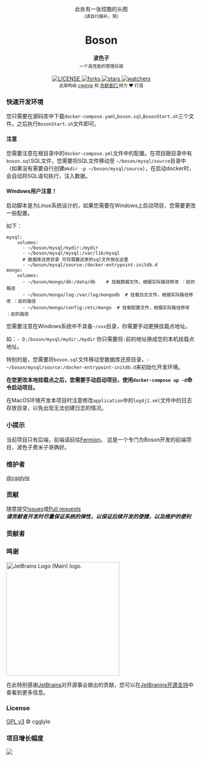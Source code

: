 <div align='center'>
     此处有一张炫酷的头图
     <br/>
     <sub> (请自行脑补，笑) </sub>
</div>
<h1 align='center'> Boson </h1>

<div align="center">
  <strong>波色子</strong>
  <sub><br>一个高性能的管理后端<br></sub>
</div>

<br>

<div align='center'>
  <a href = "LICENSE">
     <img src = "https://img.shields.io/github/license/cgglyle/boson.svg" alt = "LICENSE"/>
  </a>
  <a href = "forks">
     <img src = "https://img.shields.io/github/forks/cgglyle/boson.svg" alt = "forks"/>
  </a>
  <a href = "stars">
     <img src = "https://img.shields.io/github/stars/cgglyle/boson.svg" alt = "stars"/>
  </a>
  <a href = "watchers">
     <img src = "https://img.shields.io/github/watchers/cgglyle/boson.svg" alt = "watchers"/>
  </a>
</div>

<div align="center">
  <sub>此架构由
    <a href="https://github.com/cgglyle">cgglyle</a> 和
    <a href="https://github.com/cgglyle/boson/graphs/contributors">
      贡献者们
    </a>
    倾力 ❤︎ 打造</sub>
</div>

### 快速开发环境 
您只需要在源码库中下载`docker-compose.yaml`,`boson.sql`,`BosonStart.sh`三个文件。之后执行`BosonStart.sh`文件即可。

#### 注意
您需要注意在根目录中的`docker-compose.yml`文件中的配置。在项目跟目录中有`boson.sql`SQL文件，您需要将SQL文件移动至
`~/boson/mysql/source`目录中（如果没有需要自行创建`mkdir -p ~/boson/mysql/source`），在启动docker时，会自动将SQL语句执行，注入数据。

#### Windows用户注意！
启动脚本是为Linux系统设计的，如果您需要在Windows上启动项目，您需要更改一些配置。

如下：
```docker-compose
mysql:
    volumes:
      - ~/boson/mysql/mydir:/mydir
      - ~/boson/mysql/mysql:/var/lib/mysql
      # 数据库还原目录 可将需要还原的sql文件放在这里
      - ~/boson/mysql/source:/docker-entrypoint-initdb.d
mongo:
    volumes:
      - ~/boson/mongo/db:/data/db    # 挂载数据文件，根据实际路径修改 ：前的路径
      - ~/boson/mongo/log:/var/log/mongodb  # 挂载日志文件，根据实际路径修改 ：前的路径
      - ~/boson/mongo/config:/etc/mongo  # 挂载配置文件，根据实际路径修改 ：前的路径
```
您需要注意在Windows系统中不具备`~/xxx`目录，你需要手动更换挂载点地址。

如：`- D:/boson/mysql/mydir:/mydir` 你只需要将`:`前的地址换成您的本机挂载点地址。

特别的是，您需要将`boson.sql`文件移动至数据库还原目录，`- ~/boson/mysql/source:/docker-entrypoint-initdb.d`来初始化开发环境。

**在您更改本地挂载点之后，您需要手动启动项目，使用`docker-compose up -d`命令启动项目。**

在MacOS环境开发本项目时注意修改`application`中的`log4j2.xml`文件中的日志存放目录，以免出现无法创建日志的情况。

### 小提示
当前项目只有后端，前端请前往[Fermion](https://github.com/cgglyle/fermion)。
这是一个专门为Boson开发的前端项目，波色子费米子哥俩好。

### 维护者
[@cgglyle](https://github.com/cgglyle)

### 贡献
随意提交[Issues](https://github.com/cgglyle/boson/issues/new)或[Pull requests](https://github.com/cgglyle/boson/pulls)  
***请贡献者开发时尽量保证系统的弹性，以保证后续开发的便捷，以及维护的便利***

### 贡献者

### 鸣谢
<img src="https://resources.jetbrains.com/storage/products/company/brand/logos/jb_beam.png" width = "300" height = "300" alt="JetBrains Logo (Main) logo.">

在此特别感谢[JetBrains](https://www.jetbrains.com)对开源事业做出的贡献，您可以在[JetBranins开源支持](https://jb.gg/OpenSourceSupport)中查看到更多信息。

### License
[GPL v3](https://www.gnu.org/licenses/gpl-3.0.html) © cgglyle

### 项目增长幅度
![](https://starchart.cc/cgglyle/boson.svg)